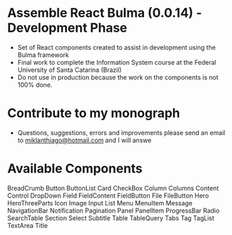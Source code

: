 # Assemble React Bulma (0.0.14) - Development Phase

 - Set of React components created to assist in development using the Bulma framework
 - Final work to complete the Information System course at the Federal University of Santa Catarina (Brazil)
 - Do not use in production because the work on the components is not 100% done.

# Contribute to my monograph
 - Questions, suggestions, errors and improvements please send an email to miklanthiago@hotmail.com and I will answe
 
#  Available Components
 BreadCrumb
 Button
 ButtonList
 Card
 CheckBox
 Column
 Columns
 Content
 Control
 DropDown
 Field
 FieldContent
 FieldButton
 File 
 FileButton
 Hero 
 HeroThreeParts
 Icon 
 Image 
 Input 
 List 
 Menu
 MenuItem 
 Message 
 NavigationBar 
 Notification 
 Pagination
 Panel 
 PanelItem 
 ProgressBar 
 Radio 
 SearchTable
 Section 
 Select
 Subtitle 
 Table
 TableQuery
 Tabs 
 Tag
 TagList
 TextArea 
 Title



